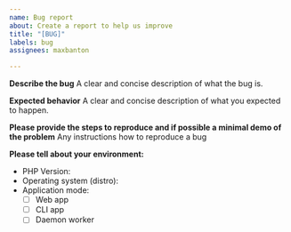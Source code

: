 ```yaml
---
name: Bug report
about: Create a report to help us improve
title: "[BUG]"
labels: bug
assignees: maxbanton

---
```


**Describe the bug**
A clear and concise description of what the bug is.

**Expected behavior**
A clear and concise description of what you expected to happen.

**Please provide the steps to reproduce and if possible a minimal demo of the problem**
Any instructions how to reproduce a bug

**Please tell about your environment:**
  - PHP Version:
  - Operating system (distro):
  - Application mode:
    - [ ] Web app
    - [ ] CLI app
    - [ ] Daemon worker
